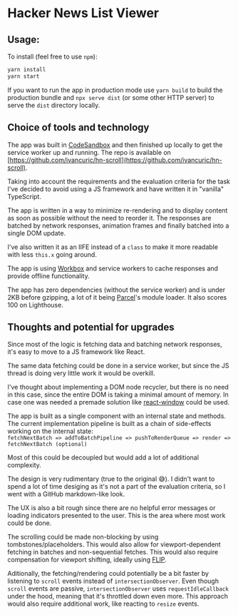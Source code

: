 # Hacker News List Viewer

## Usage:

To install (feel free to use `npm`):

```sh
yarn install
yarn start
```

If you want to run the app in production mode use `yarn build` to build the production bundle and `npx serve dist` (or some other HTTP server) to serve the `dist` directory locally.

## Choice of tools and technology

The app was built in [CodeSandbox](https://codesandbox.io/s/github/ivancuric/hn-scroll) and then finished up locally to get the service worker up and running. The repo is available on [https://github.com/ivancuric/hn-scroll](https://github.com/ivancuric/hn-scroll).

Taking into account the requirements and the evaluation criteria for the task I've decided to avoid using a JS framework and have written it in "vanilla" TypeScript.

The app is written in a way to minimize re-rendering and to display content as soon as possible without the need to reorder it. The responses are batched by network responses, animation frames and finally batched into a single DOM update.

I've also written it as an IIFE instead of a `class` to make it more readable with less `this.x` going around.

The app is using [Workbox](https://developers.google.com/web/tools/workbox) and service workers to cache responses and provide offline functionality.

The app has zero dependencies (without the service worker) and is under 2KB before gzipping, a lot of it being [Parcel](https://parceljs.org/)'s module loader. It also scores 100 on Lighthouse.

## Thoughts and potential for upgrades

Since most of the logic is fetching data and batching network responses, it's easy to move to a JS framework like React.

The same data fetching could be done in a service worker, but since the JS thread is doing very little work it would be overkill.

I've thought about implementing a DOM node recycler, but there is no need in this case, since the entire DOM is taking a minimal amount of memory. In case one was needed a premade solution like [react-window](https://github.com/bvaughn/react-window) could be used.

The app is built as a single component with an internal state and methods. The current implementation pipeline is built as a chain of side-effects working on the internal state:  
`fetchNextBatch => addToBatchPipeline => pushToRenderQueue => render => fetchNextBatch (optional)`

Most of this could be decoupled but would add a lot of additional complexity.

The design is very rudimentary (true to the original 😅). I didn't want to spend a lot of time desiging as it's not a part of the evaluation criteria, so I went with a GitHub markdown-like look.

The UX is also a bit rough since there are no helpful error messages or loading indicators presented to the user. This is the area where most work could be done.

The scrolling could be made non-blocking by using tombstones/placeholders. This would also allow for viewport-dependent fetching in batches and non-sequential fetches. This would also require compensation for viewport shifting, ideally using [FLIP](https://aerotwist.com/blog/flip-your-animations/).

Aditionally, the fetching/rendering could potentially be a bit faster by listening to `scroll` events instead of `intersectionObserver`. Even though `scroll` events are passive, `intersectionObserver` uses `requestIdleCallback` under the hood, meaning that it's throttled down even more. This approach would also require additional work, like reacting to `resize` events.
